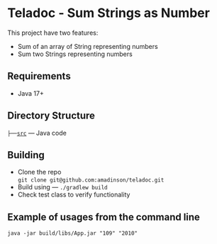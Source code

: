# Teladoc - Sum Strings as Number
This project have two features:
- Sum of an array of String representing numbers
- Sum two Strings representing numbers

## Requirements

- Java 17+

## Directory Structure

`├──`[`src`](./src) — Java code <br>

## Building

- Clone the repo<br />
  `git clone git@github.com:amadinson/teladoc.git`
- Build using — `./gradlew build`
- Check test class to verify functionality

## Example of usages from the command line
`java -jar build/libs/App.jar "109" "2010"`
